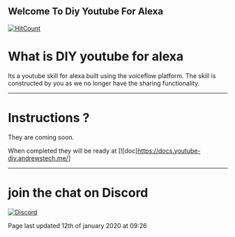 ## Welcome To Diy Youtube For Alexa

[![HitCount](http://hits.dwyl.com/unofficial-skills/DIY-youtube-for-alexa.svg)](http://hits.dwyl.com/unofficial-skills/DIY-youtube-for-alexa)

# What is DIY youtube for alexa

Its a youtube skill for alexa built using the voiceflow platform. The skill is constructed by you as we no longer have the sharing functionality.

-------------------------------------------------------------------------------------

# Instructions ?

They are coming soon.

When completed they will be ready at [![doc]https://docs.youtube-diy.andrewstech.me/]


-------------------------------------------------------------------------------------
# join the chat on Discord

[![Discord](https://img.shields.io/discord/735427271267188758)](https://discord.me/andrewstech-discord)

Page last updated 12th of january 2020 at 09:26
